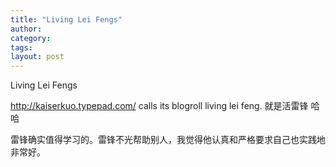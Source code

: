 ```yaml
---
title: "Living Lei Fengs"
author:
category: 
tags: 
layout: post
---
```

Living Lei Fengs

<a href="http://kaiserkuo.typepad.com/">http://kaiserkuo.typepad.com/</a> calls its blogroll living lei feng. 就是活雷锋 哈哈

雷锋确实值得学习的。雷锋不光帮助别人，我觉得他认真和严格要求自己也实践地非常好。

